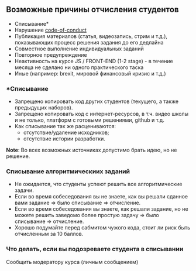 ## Возможные причины отчисления студентов

- Списывание\*
- Нарушение [code-of-conduct](code-of-conduct.md)
- Публикация материалов (статья, видеозапись, стрим и т.д.), показывающих процесс решения задания до его дедлайна
- Совместное выполнение индивидуальных заданий
- Повторное предупреждение
- Неактивность на курсе JS / FRONT-END (1-2 stage) - в течение месяца не сделано ни одного практического таска
- Иные (например: brexit, мировой финансовый кризис и т.д.)

### \*Списывание

- Запрещено копировать код других студентов (текущего, а также предыдущих наборов).
- Запрещено копировать код с интернет-ресурсов, в т.ч. видео школы и не только, платформ с готовыми решениями, github и т.д.
- Как списывание так же расцениваются:
  - отсутствие/удаление исходников;
  - отсутствие истории разработки.

**Note**: Во всех возможных источниках допустимо брать идею, но не решение.

### Списывание алгоритмическиих заданий

- Не ожидается, что студенты успеют решить все алгоритмические задачи.
- Если во время собеседования вы не знаете, как вы решали сданное вами задание ⇒ было списывание ⇒ отчисление.
- Если во время собеседования вы знаете, как решали задание, но не можете решить заведомо более простую задачу ⇒ было списывание ⇒ отчисление.
- Хорошо подумайте перед сабмитом чужого кода, стоит ли риск быть отчисленным за 10 баллов.

### Что делать, если вы подозреваете студента в списывании

Cообщить модератору курса (личным сообщением)

